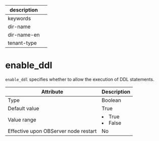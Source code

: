 | description ||
|---|---|
| keywords ||
| dir-name ||
| dir-name-en ||
| tenant-type ||

enable_ddl
===============================

`enable_ddl` specifies whether to allow the execution of DDL statements.


| **Attribute** | Description |
|------------------|--------------------------------------------------------------------------------------------------------|
| Type | Boolean |
| Default value | True |
| Value range | <li> True   <li> False |
| Effective upon OBServer node restart | No |



